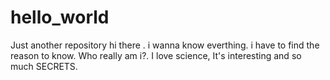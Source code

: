# hello_world
Just another repository
hi there . i wanna know everthing. i have to find the reason to know. Who really am i?. 
I love science, It's interesting and so much SECRETS.
